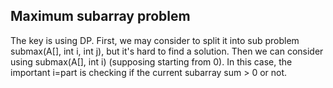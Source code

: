 ## Maximum subarray problem

The key is using DP. First, we may consider to split it into sub problem submax(A[], int i, int j), but it's hard to find a 
solution. Then we can consider using submax(A[], int i) (supposing starting from 0). In this case, the important i=part is checking
if the current subarray sum > 0 or not.
